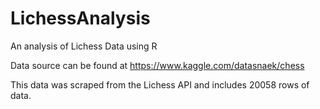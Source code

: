 # LichessAnalysis
An analysis of Lichess Data using R

Data source can be found at https://www.kaggle.com/datasnaek/chess

This data was scraped from the Lichess API and includes 20058 rows of data.

